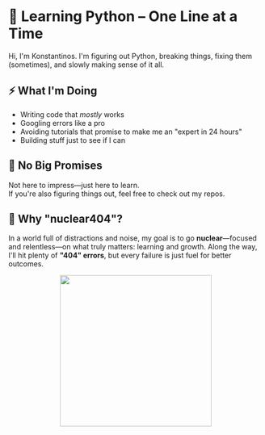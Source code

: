# 🐍 Learning Python – One Line at a Time  

Hi, I'm Konstantinos. I'm figuring out Python, breaking things, fixing them (sometimes), and slowly making sense of it all.  

## ⚡ What I'm Doing  
- Writing code that *mostly* works  
- Googling errors like a pro  
- Avoiding tutorials that promise to make me an "expert in 24 hours"  
- Building stuff just to see if I can  

## 💭 No Big Promises  
Not here to impress—just here to learn.  
If you're also figuring things out, feel free to check out my repos.

## 💭 Why "nuclear404"?  
In a world full of distractions and noise, my goal is to go **nuclear**—focused and relentless—on what truly matters: learning and growth.
Along the way, I'll hit plenty of **"404" errors**, but every failure is just fuel for better outcomes.  

<div style="display: flex; align-items: center; justify-content: center;">
  <img src="https://media2.giphy.com/media/v1.Y2lkPTc5MGI3NjExZGtmaGJtaDd2c2xlcHhnbG05bzdpZ2dmOTE2N3MwejQwenc1b2h6byZlcD12MV9pbnRlcm5hbF9naWZfYnlfaWQmY3Q9Zw/DHBGehJ3FSZEygszX3/giphy.gif" width="300" height="300">
</div>
